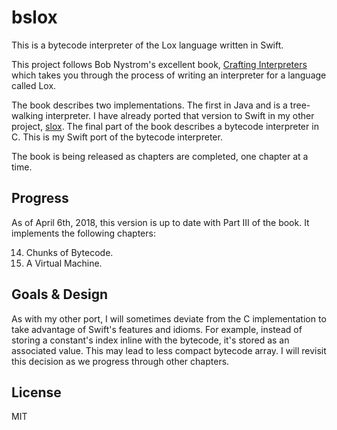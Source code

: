 # bslox

This is a bytecode interpreter of the Lox language written in Swift.

This project follows Bob Nystrom's excellent book, [Crafting Interpreters](http://www.craftinginterpreters.com) which takes you through the process of writing an interpreter for a language called Lox.

The book describes two implementations. The first in Java and is a tree-walking interpreter. I have already ported that version to Swift in my other project, [slox](https://github.com/hashemi/slox). The final part of the book describes a bytecode interpreter in C. This is my Swift port of the bytecode interpreter.

The book is being released as chapters are completed, one chapter at a time.

## Progress
As of April 6th, 2018, this version is up to date with Part III of the book. It implements the following chapters:

14. Chunks of Bytecode.
15. A Virtual Machine.

## Goals & Design
As with my other port, I will sometimes deviate from the C implementation to take advantage of Swift's features and idioms. For example, instead of storing a constant's index inline with the bytecode, it's stored as an associated value. This may lead to less compact bytecode array. I will revisit this decision as we progress through other chapters.

## License
MIT
